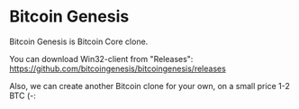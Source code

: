# Bitcoin Genesis

Bitcoin Genesis is Bitcoin Core clone.

You can download Win32-client from "Releases": https://github.com/bitcoingenesis/bitcoingenesis/releases

Also, we can create another Bitcoin clone for your own, on a small price 1-2 BTC (-:
